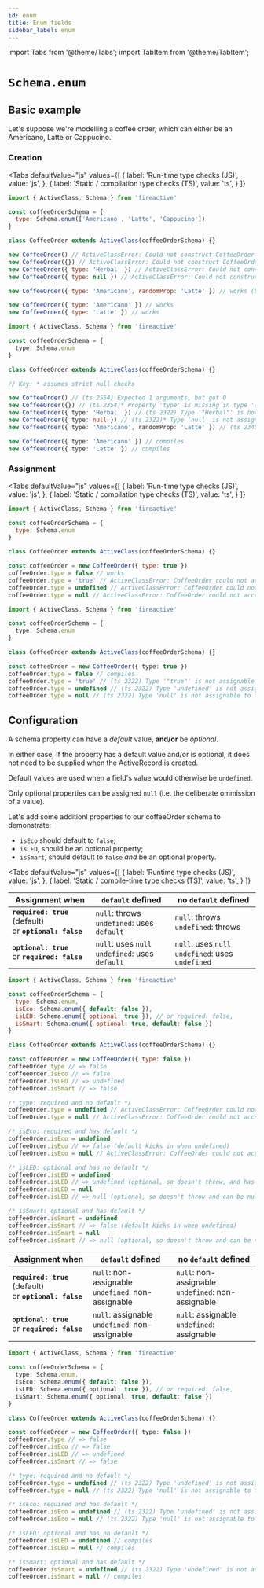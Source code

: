 ```yaml
---
id: enum
title: Enum fields
sidebar_label: enum
---
```


import Tabs from '@theme/Tabs';
import TabItem from '@theme/TabItem';

# `Schema.enum`

## Basic example
Let's suppose we're modelling a coffee order, which can either be an Americano, Latte or Cappucino.

### Creation
<Tabs
  defaultValue="js"
  values={[
    { label: 'Run-time type checks (JS)', value: 'js', },
    { label: 'Static / compilation type checks (TS)', value: 'ts', }
  ]}
>
<TabItem value='js'>

```js
import { ActiveClass, Schema } from 'fireactive'

const coffeeOrderSchema = {
  type: Schema.enum(['Americano', 'Latte', 'Cappucino'])
}

class CoffeeOrder extends ActiveClass(coffeeOrderSchema) {}

new CoffeeOrder() // ActiveClassError: Could not construct CoffeeOrder. The required property 'type' is missing
new CoffeeOrder({}) // ActiveClassError: Could not construct CoffeeOrder. The required property 'type' is missing
new CoffeeOrder({ type: 'Herbal' }) // ActiveClassError: Could not construct CoffeeOrder. The property 'type' is of the wrong type
new CoffeeOrder({ type: null }) // ActiveClassError: Could not construct CoffeeOrder. The property 'type' is of the wrong type

new CoffeeOrder({ type: 'Americano', randomProp: 'Latte' }) // works (but randomProp gets ignored as it is not on the schema)

new CoffeeOrder({ type: 'Americano' }) // works
new CoffeeOrder({ type: 'Latte' }) // works
```

</TabItem>
<TabItem value='ts'>

```ts
import { ActiveClass, Schema } from 'fireactive'

const coffeeOrderSchema = {
  type: Schema.enum
}

class CoffeeOrder extends ActiveClass(coffeeOrderSchema) {}

// Key: * assumes strict null checks

new CoffeeOrder() // (ts 2554) Expected 1 arguments, but got 0
new CoffeeOrder({}) // (ts 2354)* Property 'type' is missing in type '{}' but required in...
new CoffeeOrder({ type: 'Herbal' }) // (ts 2322) Type '"Herbal"' is not assignable to type '"Americano" | "Latte" | "Capuccino"'
new CoffeeOrder({ type: null }) // (ts 2322)* Type 'null' is not assignable to type '"Americano" | "Latte" | "Capuccino"'
new CoffeeOrder({ type: 'Americano', randomProp: 'Latte' }) // (ts 2345) Object literal may only specify known properties, and 'randomProp' does not exist in type...

new CoffeeOrder({ type: 'Americano' }) // compiles
new CoffeeOrder({ type: 'Latte' }) // compiles
```

</TabItem>
</Tabs>

### Assignment
<Tabs
  defaultValue="js"
  values={[
    { label: 'Run-time type checks (JS)', value: 'js', },
    { label: 'Static / compilation type checks (TS)', value: 'ts', }
  ]}
>
<TabItem value='js'>

```js
import { ActiveClass, Schema } from 'fireactive'

const coffeeOrderSchema = {
  type: Schema.enum
}

class CoffeeOrder extends ActiveClass(coffeeOrderSchema) {}

const coffeeOrder = new CoffeeOrder({ type: true })
coffeeOrder.type = false // works
coffeeOrder.type = 'true' // ActiveClassError: CoffeeOrder could not accept the value "true" (string) at path 'type'. The property 'type' is of the wrong type
coffeeOrder.type = undefined // ActiveClassError: CoffeeOrder could not accept the value undefined (undefined) at path 'type'. The required property 'type' is missing
coffeeOrder.type = null // ActiveClassError: CoffeeOrder could not accept the value null (object) at path 'type'. The property 'type' is of the wrong type
```

</TabItem>
<TabItem value='ts'>

```ts
import { ActiveClass, Schema } from 'fireactive'

const coffeeOrderSchema = {
  type: Schema.enum
}

class CoffeeOrder extends ActiveClass(coffeeOrderSchema) {}

const coffeeOrder = new CoffeeOrder({ type: true })
coffeeOrder.type = false // compiles
coffeeOrder.type = 'true' // (ts 2322) Type '"true"' is not assignable to type 'enum'
coffeeOrder.type = undefined // (ts 2322) Type 'undefined' is not assignable to type 'enum'
coffeeOrder.type = null // (ts 2322) Type 'null' is not assignable to type 'enum'
```

</TabItem>
</Tabs>

## Configuration
A schema property can have a *default* value, **and/or** be *optional*.

In either case, if the property has a default value and/or is optional, it does not need to be supplied when the ActiveRecord is created.

Default values are used when a field's value would otherwise be `undefined`.

Only optional properties can be assigned `null` (i.e. the deliberate ommission of a value).

Let's add some additionl properties to our coffeeOrder schema to demonstrate:
* `isEco` should default to `false`;
* `isLED`, should be an optional property;
* `isSmart`, should default to `false` *and* be an optional property.

<Tabs
  defaultValue="js"
  values={[
    { label: 'Runtime type checks (JS)', value: 'js', },
    { label: 'Static / compile-time type checks (TS)', value: 'ts', }
  ]}
>
<TabItem value='js'>

| Assignment when | `default` defined | no `default` defined |
|---|---|---|
| **`required: true`** (default) <br/> or **`optional: false`** | `null`: throws <br/> `undefined`: uses `default` | `null`: throws <br/> `undefined`: throws |
| **`optional: true`** <br/> or **`required: false`** | `null`: uses `null` <br/> `undefined`: uses `default` | `null`: uses `null` <br /> `undefined`: uses `undefined` |

```js
import { ActiveClass, Schema } from 'fireactive'

const coffeeOrderSchema = {
  type: Schema.enum,
  isEco: Schema.enum({ default: false }),
  isLED: Schema.enum({ optional: true }), // or required: false,
  isSmart: Schema.enum({ optional: true, default: false })
}

class CoffeeOrder extends ActiveClass(coffeeOrderSchema) {}

const coffeeOrder = new CoffeeOrder({ type: false })
coffeeOrder.type // => false
coffeeOrder.isEco // => false
coffeeOrder.isLED // => undefined
coffeeOrder.isSmart // => false

/* type: required and no default */
coffeeOrder.type = undefined // ActiveClassError: CoffeeOrder could not accept the value undefined (undefined) at path 'type'. The required property 'type' is missing
coffeeOrder.type = null // ActiveClassError: CoffeeOrder could not accept the value null (object) at path 'type'. The property 'type' is of the wrong type

/* isEco: required and has default */
coffeeOrder.isEco = undefined
coffeeOrder.isEco // => false (default kicks in when undefined)
coffeeOrder.isEco = null // ActiveClassError: CoffeeOrder could not accept the value null (object) at path 'isEco'. The property 'isEco' is of the wrong type

/* isLED: optional and has no default */
coffeeOrder.isLED = undefined
coffeeOrder.isLED // => undefined (optional, so doesn't throw, and has no default to kick in)
coffeeOrder.isLED = null
coffeeOrder.isLED // => null (optional, so doesn't throw and can be null)

/* isSmart: optional and has default */
coffeeOrder.isSmart = undefined
coffeeOrder.isSmart // => false (default kicks in when undefined)
coffeeOrder.isSmart = null
coffeeOrder.isSmart // => null (optional, so doesn't throw and can be null)
```

</TabItem>
<TabItem value='ts'>

| Assignment when | `default` defined | no `default` defined |
|---|---|---|
| **`required: true`** (default) <br/> or **`optional: false`** | `null`: non-assignable <br/> `undefined`: non-assignable | `null`: non-assignable <br/> `undefined`: non-assignable |
| **`optional: true`** <br/> or **`required: false`** | `null`: assignable <br/> `undefined`: non-assignable | `null`: assignable <br /> `undefined`: assignable |

```ts
import { ActiveClass, Schema } from 'fireactive'

const coffeeOrderSchema = {
  type: Schema.enum,
  isEco: Schema.enum({ default: false }),
  isLED: Schema.enum({ optional: true }), // or required: false,
  isSmart: Schema.enum({ optional: true, default: false })
}

class CoffeeOrder extends ActiveClass(coffeeOrderSchema) {}

const coffeeOrder = new CoffeeOrder({ type: false })
coffeeOrder.type // => false
coffeeOrder.isEco // => false
coffeeOrder.isLED // => undefined
coffeeOrder.isSmart // => false

/* type: required and no default */
coffeeOrder.type = undefined // (ts 2322) Type 'undefined' is not assignable to type 'enum'
coffeeOrder.type = null // (ts 2322) Type 'null' is not assignable to type 'enum'

/* isEco: required and has default */
coffeeOrder.isEco = undefined // (ts 2322) Type 'undefined' is not assignable to type 'enum'
coffeeOrder.isEco = null // (ts 2322) Type 'null' is not assignable to type 'enum'

/* isLED: optional and has no default */
coffeeOrder.isLED = undefined // compiles
coffeeOrder.isLED = null // compiles

/* isSmart: optional and has default */
coffeeOrder.isSmart = undefined // (ts 2322) Type 'undefined' is not assignable to type 'enum | null'
coffeeOrder.isSmart = null // compiles
```

</TabItem>
</Tabs>
